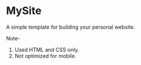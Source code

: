 # MySite
A simple template for building your personal website.

Note-
1. Used HTML and CSS only.
2. Not optimized for mobile.
